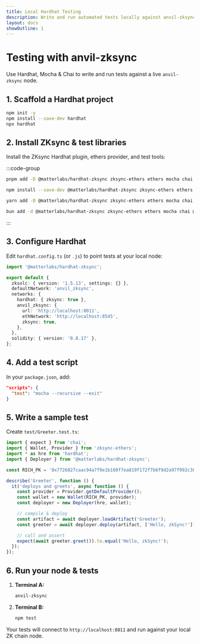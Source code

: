 ```yaml
---
title: Local Hardhat Testing
description: Write and run automated tests locally against anvil-zksync
layout: docs
showOutline: 1
---
```


# Testing with anvil-zksync

Use Hardhat, Mocha & Chai to write and run tests against a live `anvil-zksync` node.

## 1. Scaffold a Hardhat project

```bash
npm init -y
npm install --save-dev hardhat
npx hardhat
```

## 2. Install ZKsync & test libraries

Install the ZKsync Hardhat plugin, ethers provider, and test tools:

:::code-group

```bash [pnpm]
pnpm add -D @matterlabs/hardhat-zksync zksync-ethers ethers mocha chai @types/mocha @types/chai
```

```bash [npm]
npm install --save-dev @matterlabs/hardhat-zksync zksync-ethers ethers mocha chai @types/mocha @types/chai
```

```bash [yarn]
yarn add -D @matterlabs/hardhat-zksync zksync-ethers ethers mocha chai @types/mocha @types/chai
```

```bash [bun]
bun add -d @matterlabs/hardhat-zksync zksync-ethers ethers mocha chai @types/mocha @types/chai
```

:::

## 3. Configure Hardhat

Edit `hardhat.config.ts` (or `.js`) to point tests at your local node:

```ts
import '@matterlabs/hardhat-zksync';

export default {
  zksolc: { version: '1.5.13', settings: {} },
  defaultNetwork: 'anvil_zksync',
  networks: {
    hardhat: { zksync: true },
    anvil_zksync: {
      url: 'http://localhost:8011',
      ethNetwork: 'http://localhost:8545',
      zksync: true,
    },
  },
  solidity: { version: '0.8.17' },
};
```

## 4. Add a test script

In your `package.json`, add:

```json
"scripts": {
  "test": "mocha --recursive --exit"
}
```

## 5. Write a sample test

Create `test/Greeter.test.ts`:

```ts
import { expect } from 'chai';
import { Wallet, Provider } from 'zksync-ethers';
import * as hre from 'hardhat';
import { Deployer } from '@matterlabs/hardhat-zksync';

const RICH_PK = '0x7726827caac94a7f9e1b160f7ea819f172f7b6f9d2a97f992c38edeab82d4110';

describe('Greeter', function () {
  it('deploys and greets', async function () {
    const provider = Provider.getDefaultProvider();
    const wallet = new Wallet(RICH_PK, provider);
    const deployer = new Deployer(hre, wallet);

    // compile & deploy
    const artifact = await deployer.loadArtifact('Greeter');
    const greeter = await deployer.deploy(artifact, ['Hello, zkSync!']);

    // call and assert
    expect(await greeter.greet()).to.equal('Hello, zkSync!');
  });
});
```

## 6. Run your node & tests

1. **Terminal A:**

   ```bash
   anvil-zksync
   ```

2. **Terminal B:**

   ```bash
   npm test
   ```

Your tests will connect to `http://localhost:8011` and run against your local ZK chain node.
